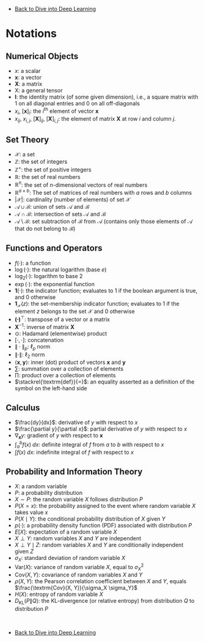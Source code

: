 * [Back to Dive into Deep Learning](../../main.md)

# Notations

Numerical Objects
-----------------

-  $x$: a scalar
-  $\mathbf{x}$: a vector
-  $\mathbf{X}$: a matrix
-  $\mathsf{X}$: a general tensor
-  $\mathbf{I}$: the identity matrix (of some given dimension), i.e., a square matrix with $1$ on all diagonal entries and    $0$ on all off-diagonals
-  $x_i$, $[\mathbf{x}]_i$: the $i^\textrm{th}$    element of vector $\mathbf{x}$
-  $x_{ij}$, $x_{i,j}$, $`[\mathbf{X}]_{ij}`$, $`[\mathbf{X}]_{i,j}`$: the element of matrix $`\mathbf{X}`$ at row $i$ and column $j$.

Set Theory
----------

-  $\mathcal{X}$: a set
-  $\mathbb{Z}$: the set of integers
-  $\mathbb{Z}^+$: the set of positive integers
-  $\mathbb{R}$: the set of real numbers
-  $\mathbb{R}^n$: the set of $n$-dimensional vectors of
   real numbers
-  $\mathbb{R}^{a\times b}$: The set of matrices of real numbers
   with $a$ rows and $b$ columns
-  $|\mathcal{X}|$: cardinality (number of elements) of set
   $\mathcal{X}$
-  $\mathcal{A}\cup\mathcal{B}$: union of sets $\mathcal{A}$
   and $\mathcal{B}$
-  $\mathcal{A}\cap\mathcal{B}$: intersection of sets
   $\mathcal{A}$ and $\mathcal{B}$
-  $\mathcal{A}\setminus\mathcal{B}$: set subtraction of
   $\mathcal{B}$ from $\mathcal{A}$ (contains only those
   elements of $\mathcal{A}$ that do not belong to
   $\mathcal{B}$)

Functions and Operators
-----------------------

-  $f(\cdot)$: a function
-  $\log(\cdot)$: the natural logarithm (base $e$)
-  $\log_2(\cdot)$: logarithm to base $2$
-  $\exp(\cdot)$: the exponential function
-  $\mathbf{1}(\cdot)$: the indicator function; evaluates to
   $1$ if the boolean argument is true, and $0$ otherwise
-  $\mathbf{1}_{\mathcal{X}}(z)$: the set-membership indicator function; evaluates to $1$ if the element $z$ belongs to
   the set $\mathcal{X}$ and $0$ otherwise
-  $\mathbf{(\cdot)}^\top$: transpose of a vector or a matrix
-  $\mathbf{X}^{-1}$: inverse of matrix $\mathbf{X}$
-  $\odot$: Hadamard (elementwise) product
-  $[\cdot, \cdot]$: concatenation
-  $\|\cdot\|_p$: $\ell_p$ norm
-  $\|\cdot\|$: $\ell_2$ norm
-  $\langle \mathbf{x}, \mathbf{y} \rangle$: inner (dot) product
   of vectors $\mathbf{x}$ and $\mathbf{y}$
-  $\sum$: summation over a collection of elements
-  $\prod$: product over a collection of elements
-  $\stackrel{\textrm{def}}{=}$: an equality asserted as a
   definition of the symbol on the left-hand side

Calculus
--------

-  $\frac{dy}{dx}$: derivative of $y$ with respect to
   $x$
-  $\frac{\partial y}{\partial x}$: partial derivative of
   $y$ with respect to $x$
-  $\nabla_{\mathbf{x}} y$: gradient of $y$ with respect to
   $\mathbf{x}$
-  $\int_a^b f(x) \;dx$: definite integral of $f$ from
   $a$ to $b$ with respect to $x$
-  $\int f(x) \;dx$: indefinite integral of $f$ with respect
   to $x$

Probability and Information Theory
----------------------------------

-  $X$: a random variable
-  $P$: a probability distribution
-  $X \sim P$: the random variable $X$ follows distribution
   $P$
-  $P(X=x)$: the probability assigned to the event where random
   variable $X$ takes value $x$
-  $P(X \mid Y)$: the conditional probability distribution of
   $X$ given $Y$
-  $p(\cdot)$: a probability density function (PDF) associated
   with distribution $P$
-  ${E}[X]$: expectation of a random variable $X$
-  $X \perp Y$: random variables $X$ and $Y$ are
   independent
-  $X \perp Y \mid Z$: random variables $X$ and $Y$
   are conditionally independent given $Z$
-  $\sigma_X$: standard deviation of random variable $X$
-  $\textrm{Var}(X)$: variance of random variable $X$, equal
   to $\sigma^2_X$
-  $\textrm{Cov}(X, Y)$: covariance of random variables $X$
   and $Y$
-  $\rho(X, Y)$: the Pearson correlation coefficient between
   $X$ and $Y$, equals
   $\frac{\textrm{Cov}(X, Y)}{\sigma_X \sigma_Y}$
-  $H(X)$: entropy of random variable $X$
-  $D_{\textrm{KL}}(P\|Q)$: the KL-divergence (or relative
   entropy) from distribution $Q$ to distribution $P$



<br>

* [Back to Dive into Deep Learning](../../main.md)